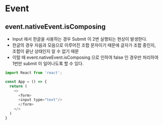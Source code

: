 # Event

## event.nativeEvent.isComposing
+ Input 에서 한글을 사용하는 경우 Submit 이 2번 실행되는 현상이 발생한다.
+ 한글의 경우 자음과 모음으로 이루어진 조합 문자이기 때문에 글자가 조합 중인지, 조합이 끝난 상태인지 알 수 없기 때문
+ 이럴 때 event.nativeEvent.isComposing 으로 인하여 false 인 경우만 처리하여 1번만 submit 이 일어나도록 할 수 있다.
``` javascript
import React from 'react';

const App = () => {
  return (
    <>
      <form>
      <input type="text"/>
      </form>
    </>
  )
}
```
